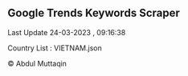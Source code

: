 

## Google Trends Keywords Scraper 
 
Last Update 24-03-2023 , 09:16:38

Country List :
VIETNAM.json



© Abdul Muttaqin 

